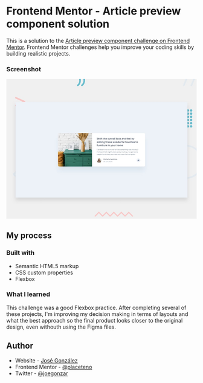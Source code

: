 # Frontend Mentor - Article preview component solution

This is a solution to the
[Article preview component challenge on Frontend Mentor](https://www.frontendmentor.io/challenges/article-preview-component-dYBN_pYFT).
Frontend Mentor challenges help you improve your coding skills by building
realistic projects.

### Screenshot

![](./design/desktop-preview.jpg)

## My process

### Built with

- Semantic HTML5 markup
- CSS custom properties
- Flexbox

### What I learned

This challenge was a good Flexbox practice. After completing several of these
projects, I'm improving my decision making in terms of layouts and what the best
approach so the final product looks closer to the original design, even withouth
using the Figma files.

## Author

- Website - [José González](https://dev-jose.com)
- Frontend Mentor -
  [@placeteno](https://www.frontendmentor.io/profile/placeteno)
- Twitter - [@joegonzar](https://www.twitter.com/joegonzar)
